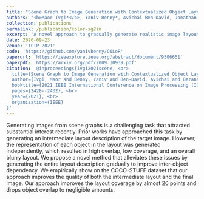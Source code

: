 ```yaml
---
title: "Scene Graph to Image Generation with Contextualized Object Layout Refinement"
authors: "<b>Maor Ivgi*</b>, Yaniv Benny*, Avichai Ben-David, Jonathan Berant, and Lior Wolf"
collection: publications
permalink: /publication/color-sg2im
excerpt: 'A novel approach to gradually generate realistic image layouts from scene-graphs by attending to all objects in the generated layout simultaneously.'
date: 2020-09-23
venue: 'ICIP 2021'
code: 'https://github.com/yanivbenny/COLoR'
paperurl: 'https://ieeexplore.ieee.org/abstract/document/9506651'
paperpdf: 'https://arxiv.org/pdf/2009.10939.pdf'
citation: '@inproceedings{ivgi2021scene, <br>
  title={Scene Graph to Image Generation with Contextualized Object Layout Refinement}, <br>
  author={Ivgi, Maor and Benny, Yaniv and Ben-David, Avichai and Berant, Jonathan and Wolf, Lior}, <br>
  booktitle={2021 IEEE International Conference on Image Processing (ICIP)}, <br>
  pages={2428--2432}, <br>
  year={2021}, <br>
  organization={IEEE}
}'
---
```

Generating images from scene graphs is a challenging task that attracted substantial interest recently. Prior works have approached this task by generating an intermediate layout description of the target image. However, the representation of each object in the layout was generated independently, which resulted in high overlap, low coverage, and an overall blurry layout. We propose a novel method that alleviates these issues by generating the entire layout description gradually to improve inter-object dependency. We empirically show on the COCO-STUFF dataset that our approach improves the quality of both the intermediate layout and the final image. Our approach improves the layout coverage by almost 20 points and drops object overlap to negligible amounts.